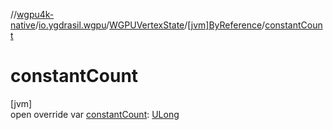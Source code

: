 //[wgpu4k-native](../../../../index.md)/[io.ygdrasil.wgpu](../../index.md)/[WGPUVertexState](../index.md)/[[jvm]ByReference](index.md)/[constantCount](constant-count.md)

# constantCount

[jvm]\
open override var [constantCount](constant-count.md): [ULong](https://kotlinlang.org/api/core/kotlin-stdlib/kotlin/-u-long/index.html)